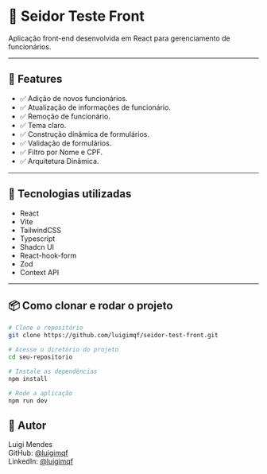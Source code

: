 # 📱 Seidor Teste Front

Aplicação front-end desenvolvida em React para gerenciamento de funcionários.

---

## 🚀 Features

- ✅ Adição de novos funcionários.
- ✅ Atualização de informações de funcionário.
- ✅ Remoção de funcionário.
- ✅ Tema claro.
- ✅ Construção dinâmica de formulários.
- ✅ Validação de formulários.
- ✅ Filtro por Nome e CPF.
- ✅ Arquitetura Dinâmica.

---

## 🧰 Tecnologias utilizadas

- React
- Vite
- TailwindCSS
- Typescript
- Shadcn UI
- React-hook-form
- Zod
- Context API

---

## 📦 Como clonar e rodar o projeto

```bash
# Clone o repositório
git clone https://github.com/luigimqf/seidor-test-front.git

# Acesse o diretório do projeto
cd seu-repositorio

# Instale as dependências
npm install

# Rode a aplicação
npm run dev
```

## 👤 Autor
Luigi Mendes \
GitHub: [@luigimqf](https://github.com/luigimqf) \
LinkedIn: [@luigimqf](https://www.linkedin.com/in/luigimqf/) 
